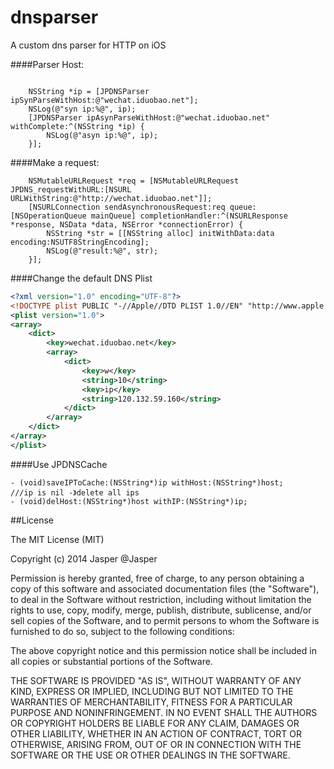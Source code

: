# dnsparser
A custom dns parser for HTTP on iOS 



####Parser Host:

```objc

    NSString *ip = [JPDNSParser ipSynParseWithHost:@"wechat.iduobao.net"];
    NSLog(@"syn ip:%@", ip);
    [JPDNSParser ipAsynParseWithHost:@"wechat.iduobao.net" withComplete:^(NSString *ip) {
        NSLog(@"asyn ip:%@", ip);
    }];

```


####Make a request:


```objc 
    NSMutableURLRequest *req = [NSMutableURLRequest JPDNS_requestWithURL:[NSURL URLWithString:@"http://wechat.iduobao.net"]];
    [NSURLConnection sendAsynchronousRequest:req queue:[NSOperationQueue mainQueue] completionHandler:^(NSURLResponse *response, NSData *data, NSError *connectionError) {
        NSString *str = [[NSString alloc] initWithData:data encoding:NSUTF8StringEncoding];
        NSLog(@"result:%@", str);
    }];
```


####Change the default DNS Plist

```xml
<?xml version="1.0" encoding="UTF-8"?>
<!DOCTYPE plist PUBLIC "-//Apple//DTD PLIST 1.0//EN" "http://www.apple.com/DTDs/PropertyList-1.0.dtd">
<plist version="1.0">
<array>
	<dict>
		<key>wechat.iduobao.net</key>
		<array>
			<dict>
				<key>w</key>
				<string>10</string>
				<key>ip</key>
				<string>120.132.59.160</string>
			</dict>
		</array>
	</dict>
</array>
</plist>

```


####Use JPDNSCache

```objc
- (void)saveIPToCache:(NSString*)ip withHost:(NSString*)host;
///ip is nil -》delete all ips
- (void)delHost:(NSString*)host withIP:(NSString*)ip;
```

##License

The MIT License (MIT)

Copyright (c) 2014 Jasper @Jasper

Permission is hereby granted, free of charge, to any person obtaining a copy
of this software and associated documentation files (the "Software"), to deal
in the Software without restriction, including without limitation the rights
to use, copy, modify, merge, publish, distribute, sublicense, and/or sell
copies of the Software, and to permit persons to whom the Software is
furnished to do so, subject to the following conditions:

The above copyright notice and this permission notice shall be included in all
copies or substantial portions of the Software.

THE SOFTWARE IS PROVIDED "AS IS", WITHOUT WARRANTY OF ANY KIND, EXPRESS OR
IMPLIED, INCLUDING BUT NOT LIMITED TO THE WARRANTIES OF MERCHANTABILITY,
FITNESS FOR A PARTICULAR PURPOSE AND NONINFRINGEMENT. IN NO EVENT SHALL THE
AUTHORS OR COPYRIGHT HOLDERS BE LIABLE FOR ANY CLAIM, DAMAGES OR OTHER
LIABILITY, WHETHER IN AN ACTION OF CONTRACT, TORT OR OTHERWISE, ARISING FROM,
OUT OF OR IN CONNECTION WITH THE SOFTWARE OR THE USE OR OTHER DEALINGS IN THE
SOFTWARE.